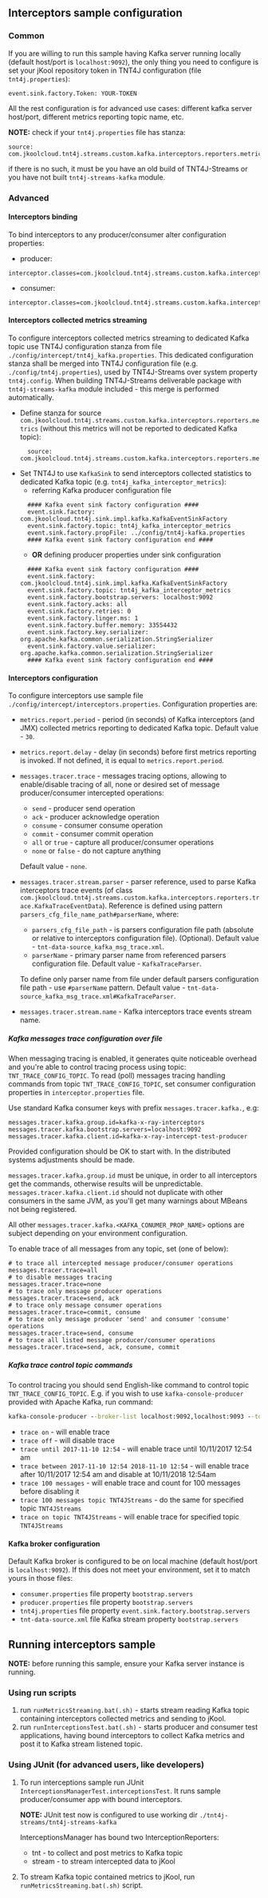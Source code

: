 ## Interceptors sample configuration

### Common

If you are willing to run this sample having Kafka server running locally (default host/port is `localhost:9092`), the only thing you need 
to configure is set your jKool repository token in TNT4J configuration (file `tnt4j.properties`):
```properties
event.sink.factory.Token: YOUR-TOKEN
```
All the rest configuration is for advanced use cases: different kafka server host/port, different metrics reporting topic name, etc.

**NOTE:** check if your `tnt4j.properties` file has stanza:
```properties
source: com.jkoolcloud.tnt4j.streams.custom.kafka.interceptors.reporters.metrics
```
if there is no such, it must be you have an old build of TNT4J-Streams or you have not built `tnt4j-streams-kafka` module.

### Advanced

#### Interceptors binding

To bind interceptors to any producer/consumer alter configuration properties:
* producer: 
```properties
interceptor.classes=com.jkoolcloud.tnt4j.streams.custom.kafka.interceptors.TNTKafkaPInterceptor
```

* consumer:
```properties
interceptor.classes=com.jkoolcloud.tnt4j.streams.custom.kafka.interceptors.TNTKafkaCInterceptor
```
#### Interceptors collected metrics streaming

To configure interceptors collected metrics streaming to dedicated Kafka topic use TNT4J configuration stanza from file 
`./config/intercept/tnt4j_kafka.properties`. This dedicated configuration stanza shall be merged into TNT4J configuration file 
(e.g. `./config/tnt4j.properties`), used by TNT4J-Streams over system property `tnt4j.config`. When building TNT4J-Streams deliverable 
package with `tnt4j-streams-kafka` module included - this merge is performed automatically.

* Define stanza for source `com.jkoolcloud.tnt4j.streams.custom.kafka.interceptors.reporters.metrics` (without this metrics will not be 
reported to dedicated Kafka topic):
    ```properties
      source: com.jkoolcloud.tnt4j.streams.custom.kafka.interceptors.reporters.metrics
    ```
* Set TNT4J to use `KafkaSink` to send interceptors collected statistics to dedicated Kafka topic (e.g. `tnt4j_kafka_interceptor_metrics`):
    * referring Kafka producer configuration file
    ```properties
      #### Kafka event sink factory configuration ####
      event.sink.factory: com.jkoolcloud.tnt4j.sink.impl.kafka.KafkaEventSinkFactory
      event.sink.factory.topic: tnt4j_kafka_interceptor_metrics
      event.sink.factory.propFile: ../config/tnt4j-kafka.properties
      #### Kafka event sink factory configuration end ####
    ```
    * **OR** defining producer properties under sink configuration
    ```properties
      #### Kafka event sink factory configuration ####
      event.sink.factory: com.jkoolcloud.tnt4j.sink.impl.kafka.KafkaEventSinkFactory
      event.sink.factory.topic: tnt4j_kafka_interceptor_metrics
      event.sink.factory.bootstrap.servers: localhost:9092
      event.sink.factory.acks: all
      event.sink.factory.retries: 0
      event.sink.factory.linger.ms: 1
      event.sink.factory.buffer.memory: 33554432
      event.sink.factory.key.serializer: org.apache.kafka.common.serialization.StringSerializer
      event.sink.factory.value.serializer: org.apache.kafka.common.serialization.StringSerializer
      #### Kafka event sink factory configuration end ####
    ```

#### Interceptors configuration

To configure interceptors use sample file `./config/intercept/interceptors.properties`. Configuration properties are:
* `metrics.report.period` - period (in seconds) of Kafka interceptors (and JMX) collected metrics reporting to dedicated Kafka topic. 
Default value - `30`.
* `metrics.report.delay` - delay (in seconds) before first metrics reporting is invoked. If not defined, it is equal to 
`metrics.report.period`.
* `messages.tracer.trace` - messages tracing options, allowing to enable/disable tracing of all, none or desired set of message 
producer/consumer intercepted operations:
    * `send` - producer send operation
    * `ack` - producer acknowledge operation
    * `consume` - consumer consume operation
    * `commit` - consumer commit operation
    * `all` or `true` - capture all producer/consumer operations
    * `none` or `false` - do not capture anything

  Default value - `none`.
* `messages.tracer.stream.parser` - parser reference, used to parse Kafka interceptors trace events (of class 
`com.jkoolcloud.tnt4j.streams.custom.kafka.interceptors.reporters.trace.KafkaTraceEventData`). Reference is defined using pattern 
`parsers_cfg_file_name_path#parserName`, where:
    * `parsers_cfg_file_path` - is parsers configuration file path (absolute or relative to interceptors configuration file). (Optional). 
    Default value - `tnt-data-source_kafka_msg_trace.xml`. 
    * `parserName` - primary parser name from referenced parsers configuration file. Default value - `KafkaTraceParser`.

  To define only parser name from file under default parsers configuration file path - use `#parserName` pattern. Default value - 
  `tnt-data-source_kafka_msg_trace.xml#KafkaTraceParser`.
* `messages.tracer.stream.name` - Kafka interceptors trace events stream name.

##### Kafka messages trace configuration over file

When messaging tracing is enabled, it generates quite noticeable overhead and you're able to control tracing process using topic: 
`TNT_TRACE_CONFIG_TOPIC`. To read (poll) messages tracing handling commands from topic `TNT_TRACE_CONFIG_TOPIC`, set consumer configuration 
properties in `interceptor.properties` file.

Use standard Kafka consumer keys with prefix `messages.tracer.kafka.`, e.g:
```properties
messages.tracer.kafka.group.id=kafka-x-ray-interceptors
messages.tracer.kafka.bootstrap.servers=localhost:9092
messages.tracer.kafka.client.id=kafka-x-ray-intercept-test-producer
```

Provided configuration should be OK to start with. In the distributed systems adjustments should be made.

`messages.tracer.kafka.group.id` must be unique, in order to all interceptors get the commands, otherwise results will be unpredictable.
`messages.tracer.kafka.client.id` should not duplicate with other consumers in the same JVM, as you'll get many warnings about MBeans not 
being registered.

All other `messages.tracer.kafka.<KAFKA_CONUMER_PROP_NAME>` options are subject depending on your environment configuration.

To enable trace of all messages from any topic, set (one of below): 
```properties
# to trace all intercepted message producer/consumer operations
messages.tracer.trace=all
# to disable messages tracing
messages.tracer.trace=none
# to trace only message producer operations
messages.tracer.trace=send, ack
# to trace only message consumer operations
messages.tracer.trace=commit, consume
# to trace only message producer 'send' and consumer 'consume' operations
messages.tracer.trace=send, consume
# to trace all listed message producer/consumer operations
messages.tracer.trace=send, ack, consume, commit
```

##### Kafka trace control topic commands

To control tracing you should send English-like command to control topic `TNT_TRACE_CONFIG_TOPIC`. 
E.g. if you wish to use `kafka-console-producer` provided with Apache Kafka, run command:
```cmd
kafka-console-producer --broker-list localhost:9092,localhost:9093 --topic TNT_TRACE_CONFIG_TOPIC
```

* `trace on` - will enable trace
* `trace off` - will disable trace
* `trace until 2017-11-10 12:54` - will enable trace until 10/11/2017 12:54 am
* `trace between 2017-11-10 12:54 2018-11-10 12:54` - will enable trace after 10/11/2017 12:54 am and disable at 10/11/2018 12:54am
* `trace 100 messages` - will enable trace and count for 100 messages before disabling it
* `trace 100 messages topic TNT4JStreams` - do the same for specified topic `TNT4JStreams`
* `trace on topic TNT4JStreams` - will enable trace for specified topic `TNT4JStreams`

#### Kafka broker configuration

Default Kafka broker is configured to be on local machine (default host/port is `localhost:9092`). If this does not meet your environment, 
set it to match yours in those files:
* `consumer.properties` file property `bootstrap.servers` 
* `producer.properties` file property `bootstrap.servers`
* `tnt4j.properties` file property `event.sink.factory.bootstrap.servers`
* `tnt-data-source.xml` file Kafka stream property `bootstrap.servers`

## Running interceptors sample

**NOTE:** before running this sample, ensure your Kafka server instance is running.

### Using run scripts

1. run `runMetricsStreaming.bat(.sh)` - starts stream reading Kafka topic containing interceptors collected metrics and sending to jKool. 
2. run `runInterceptionsTest.bat(.sh)` - starts producer and consumer test applications, having bound interceptors to collect Kafka metrics 
and post it to Kafka stream listened topic.

### Using JUnit (for advanced users, like developers)

1. To run interceptions sample run JUnit `InterceptionsManagerTest.interceptionsTest`. It runs sample producer/consumer app with bound 
interceptors.

    **NOTE:** JUnit test now is configured to use working dir `./tnt4j-streams/tnt4j-streams-kafka`

    InterceptionsManager has bound two InterceptionReporters: 
    * tnt - to collect and post metrics to Kafka topic
    * stream - to stream intercepted data to jKool

2. To stream Kafka topic contained metrics to jKool, run `runMetricsStreaming.bat(.sh)` script.
